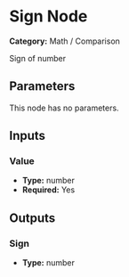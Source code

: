 
# Sign Node

**Category:** Math / Comparison

Sign of number

## Parameters

This node has no parameters.

## Inputs


### Value
- **Type:** number
- **Required:** Yes



## Outputs


### Sign
- **Type:** number




